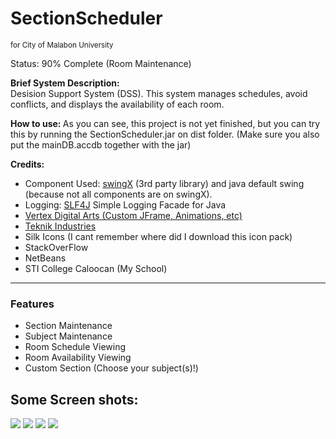 <h1>SectionScheduler</h1>
<p><small>for City of Malabon University</small></p>
<p>Status: 90% Complete (Room Maintenance)</p>
<p>
<b>Brief System Description:</b>
<br>
Desision Support System (DSS). This system manages schedules, avoid conflicts, 
and displays the availability of each room.
</p>
<p><b>How to use: </b>As you can see, this project is not yet finished, but you can try this
by running the SectionScheduler.jar on dist folder. (Make sure you also put the mainDB.accdb together with the jar)</p>
<p><b>Credits: </b></p>
<ul>
<li>Component Used: <a href="https://swingx.java.net">swingX</a> (3rd party library) and java default swing (because not all components are on swingX).</li>
<li>Logging: <a href="http://www.slf4j.org">SLF4J</a> Simple Logging Facade for Java</li>
<li><a href="https://www.youtube.com/channel/UCLuXaf-zBsw8Lzz6nqr66Jw">Vertex Digital Arts (Custom JFrame, Animations, etc)</li>
<li><a href="http://www.teknikindustries.com">Teknik Industries</a></li>
<li>Silk Icons (I cant remember where did I download this icon pack)</li>
<li>StackOverFlow</li>
<li>NetBeans</li>
<li>STI College Caloocan (My School)</li>
</ul>
<hr>
<p><h3>Features</h3></p>
<ul>
  <li>Section Maintenance</li>
  <li>Subject Maintenance</li>
  <li>Room Schedule Viewing</li>
  <li>Room Availability Viewing</li>
  <li>Custom Section (Choose your subject(s)!)</li>
</ul>
<h2>Some Screen shots: </h2>
<img src="http://s12.postimg.org/z3zzmmvm5/main.png"></img>
<img src="http://s9.postimg.org/3wzsa5hdr/sidebar.png"></img>
<img src="http://s11.postimg.org/i9ftba1z7/addsection.png"></img>
<img src="http://s12.postimg.org/hjz527kwd/roomavail.png"></img>

